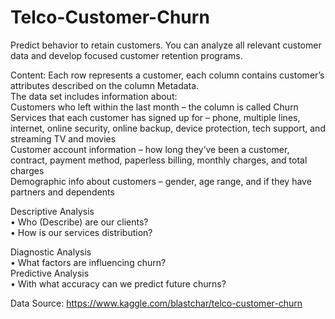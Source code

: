 # Telco-Customer-Churn
Predict behavior to retain customers. You can analyze all relevant customer data and develop focused customer retention programs.


Content: 
Each row represents a customer, each column contains customer’s attributes described on the column Metadata. <br />
The data set includes information about: <br />
Customers who left within the last month – the column is called Churn <br />
Services that each customer has signed up for – phone, multiple lines, internet, online security, online backup, device protection, tech support, and streaming TV and movies <br />
Customer account information – how long they’ve been a customer, contract, payment method, paperless billing, monthly charges, and total charges <br />
Demographic info about customers – gender, age range, and if they have partners and dependents <br />

Descriptive Analysis <br />
•	Who (Describe) are our clients? <br />
•	How is our services distribution? <br />


Diagnostic Analysis <br />
•	What factors are influencing churn?  <br />
Predictive Analysis <br />
•	With what accuracy can we predict future churns? <br />

Data Source: https://www.kaggle.com/blastchar/telco-customer-churn
